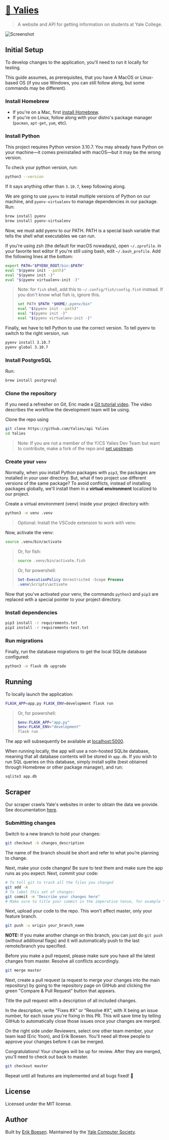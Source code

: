 # [👥 Yalies](https://yalies.io)

> A website and API for getting information on students at Yale College.

![Screenshot](screenshot.png)

## Initial Setup

To develop changes to the application, you'll need to run it locally for testing.

This guide assumes, as prerequisites, that you have A MacOS or Linux-based OS (if you use Windows, you can still follow along, but some commands may be different).

### Install Homebrew
- If you're on a Mac, first [install Homebrew](https://brew.sh/#install).
- If you're on Linux, follow along with your distro's package manager (`pacman`, `apt-get`, `yum`, etc).

### Install Python
This project requires Python version 3.10.7. You may already have Python on your machine—it comes preinstalled with macOS—but it may
be the wrong version.

To check your python version, run:
```bash
python3 --version
```
If it says anything other than `3.10.7`, keep following along.

We are going to use `pyenv` to install multiple versions of Python on our machine, and `pyenv-virtualenv` to manage dependencies in our package. Run:
```bash
brew install pyenv
brew install pyenv-virtualenv
```
Now, we must add pyenv to our PATH. PATH is a special bash variable that tells the shell what executables we can run.

If you're using zsh (the default for macOS nowadays), open `~/.zprofile`. in your favorite text editor If you're still using bash, edit `~/.bash_profile`. Add the following lines at the bottom:
```bash
export PATH="$PYENV_ROOT/bin:$PATH"
eval "$(pyenv init --path)"
eval "$(pyenv init -)"
eval "$(pyenv virtualenv-init -)"
```
> Note: for `fish` shell, add this to `~/.config/fish/config.fish` instead. If you don't know what fish is, ignore this.
> ```bash
> set PATH $PATH "$HOME/.pyenv/bin"
> eval "$(pyenv init --path)"
> eval "$(pyenv init -)"
> eval "$(pyenv virtualenv-init -)"
> ```

Finally, we have to tell Python to use the correct version. To tell pyenv to switch to the right version, run
```bash
pyenv install 3.10.7
pyenv global 3.10.7
```

### Install PostgreSQL
Run:
```bash
brew install postgresql
```

### Clone the repository
If you need a refresher on Git, Eric made a [Git tutorial video](https://www.youtube.com/watch?v=yZo-aF1dqhs). The video describes the workflow the development team will be using.

Clone the repo using
```bash
git clone https://github.com/Yalies/api Yalies
cd Yalies
```

> Note: If you are not a member of the Y/CS Yalies Dev Team but want to contribute, make a fork of the repo and [set upstream](https://docs.github.com/en/pull-requests/collaborating-with-pull-requests/working-with-forks/configuring-a-remote-repository-for-a-fork).

### Create your `venv`
Normally, when you install Python packages with `pip3`, the packages are installed in your user directory. But, what if two project use different versions of the same package? To avoid conflicts, instead of installing packages globally, we'll install them in a **virtual environment** localized to our project.

Create a virtual environment (venv) inside your project directory with:
```bash
python3 -m venv .venv
```

> Optional: Install the VSCode extension to work with venv.

Now, activate the venv:
```bash
source .venv/bin/activate
```

> Or, for fish:
> ```bash
> source .venv/bin/activate.fish
> ```

> Or, for powershell:
> ```powershell
>Set-ExecutionPolicy Unrestricted -Scope Process
>.venv\Scripts\activate     
>```
Now that you've activated your venv, the commands `python3` and `pip3` are replaced with a special pointer to your project directory.

### Install dependencies
```sh
pip3 install -r requirements.txt
pip3 install -r requirements-test.txt
```

### Run migrations

Finally, run the database migrations to get the local SQLite database configured:

```sh
python3 -m flask db upgrade
```

## Running

To locally launch the application:

```sh
FLASK_APP=app.py FLASK_ENV=development flask run
```

> Or, for powershell:
> ```powershell
>$env:FLASK_APP="app.py"
>$env:FLASK_ENV="development"
>flask run    
>```
The app will subsequently be available at [localhost:5000](http://localhost:5000).

When running locally, the app will use a non-hosted SQLite database, meaning that all database contents will be stored in `app.db`. If you wish to run SQL queries on this database, simply install sqlite (best obtained through Homebrew or other package manager), and run:

```sh
sqlite3 app.db
```

## Scraper

Our scraper crawls Yale's websites in order to obtain the data we provide. See documentation [here](app/scraper/README.md).


### Submitting changes

Switch to a new branch to hold your changes:

```sh
git checkout -b changes_description
```

The name of the branch should be short and refer to what you’re planning to change.

Next, make your code changes! Be sure to test them and make sure the app runs as you expect.
Next, commit your code:

```sh
# To tell git to track all the files you changed
git add -A
# To label this set of changes:
git commit -m "Describe your changes here"
# Make sure to title your commit in the imperative tense, for example "Add new features” instead of "Added…", "Adding…", etc.
```

Next, upload your code to the repo. This won't affect master, only your feature branch.

```sh
git push -u origin your_branch_name
```

**NOTE:** If you make another change on this branch, you can just do `git push` (without additional flags) and it will automatically push to the last remote/branch you specified.

Before you make a pull request, please make sure you have all the latest changes from master. Resolve all conflicts accordingly.
```bash
git merge master
```

Next, create a pull request (a request to merge your changes into the main repository) by going to the repository page on GitHub and clicking the green "Compare & Pull Request” button that appears.

Title the pull request with a description of all included changes.

In the description, write "Fixes #X” or "Resolve #X”, with X being an issue number, for each issue you're fixing in this PR. This will save time by telling GitHub to automatically close those issues once your changes are merged.

On the right side under Reviewers, select one other team member, your team lead (Eric Yoon), and Erik Boesen. You'll need all three people to approve your changes before it can be merged.

Congratulations! Your changes will be up for review. After they are merged, you'll need to check out back to master.

```sh
git checkout master
```

Repeat until all features are implemented and all bugs fixed! :slightly_smiling_face:

## License

Licensed under the MIT license.

## Author

Built by [Erik Boesen](https://github.com/ErikBoesen). Maintained by the <a href="https://yalecompsociety.com">Yale Computer Society</a>.
